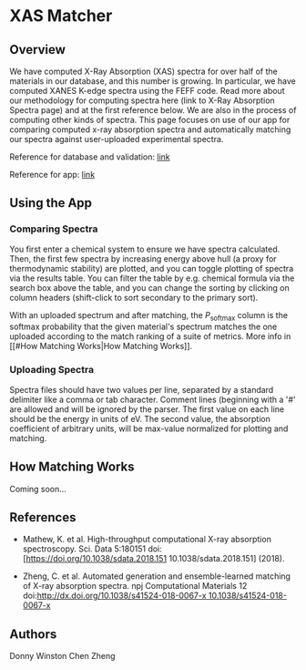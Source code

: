 # XAS Matcher
## Overview
We have computed X-Ray Absorption (XAS) spectra for over half of the materials in our database, and this number is growing. In particular, we have computed XANES K-edge spectra using the FEFF code. Read more about our methodology for computing spectra here (link to X-Ray Absorption Spectra page) and at the first reference below. We are also in the process of computing other kinds of spectra. This page focuses on use of our app for comparing computed x-ray absorption spectra and automatically matching our spectra against user-uploaded experimental spectra.

Reference for database and validation: [link](#references)

Reference for app: [link](#references)

## Using the App

### Comparing Spectra

You first enter a chemical system to ensure we have spectra calculated. Then, the first few spectra by increasing energy above hull (a proxy for thermodynamic stability) are plotted, and you can toggle plotting of spectra via the results table. You can filter the table by e.g. chemical formula via the search box above the table, and you can change the sorting by clicking on column headers (shift-click to sort secondary to the primary sort).

With an uploaded spectrum and after matching, the <em>P</em><sub>softmax</sub> column is the softmax probability that the given material's spectrum matches the one uploaded according to the match ranking of a suite of metrics. More info in [[#How Matching Works|How Matching Works]].

### Uploading Spectra

Spectra files should have two values per line, separated by a standard delimiter like a comma or tab character. Comment lines (beginning with a '#' are allowed and will be ignored by the parser. The first value on each line should be the energy in units of eV. The second value, the absorption coefficient of arbitrary units, will be max-value normalized for plotting and matching.

## How Matching Works
Coming soon...

## References

* Mathew, K. et al. High-throughput computational X-ray absorption spectroscopy. Sci. Data 5:180151 doi:[https://doi.org/10.1038/sdata.2018.151 10.1038/sdata.2018.151] (2018).

* Zheng, C. et al. Automated generation and ensemble-learned matching of X-ray absorption spectra. npj Computational Materials 12 doi:[http://dx.doi.org/10.1038/s41524-018-0067-x 10.1038/s41524-018-0067-x](2018)

## Authors

Donny Winston
Chen Zheng
